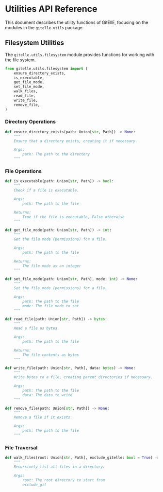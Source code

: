# Utilities API Reference

This document describes the utility functions of GitEllE, focusing on the modules in the `gitelle.utils` package.

## Filesystem Utilities

The `gitelle.utils.filesystem` module provides functions for working with the file system.

```python
from gitelle.utils.filesystem import (
    ensure_directory_exists,
    is_executable,
    get_file_mode,
    set_file_mode,
    walk_files,
    read_file,
    write_file,
    remove_file,
)
```

### Directory Operations

```python
def ensure_directory_exists(path: Union[str, Path]) -> None:
    """
    Ensure that a directory exists, creating it if necessary.

    Args:
        path: The path to the directory
    """
```

### File Operations

```python
def is_executable(path: Union[str, Path]) -> bool:
    """
    Check if a file is executable.

    Args:
        path: The path to the file

    Returns:
        True if the file is executable, False otherwise
    """

def get_file_mode(path: Union[str, Path]) -> int:
    """
    Get the file mode (permissions) for a file.

    Args:
        path: The path to the file

    Returns:
        The file mode as an integer
    """

def set_file_mode(path: Union[str, Path], mode: int) -> None:
    """
    Set the file mode (permissions) for a file.

    Args:
        path: The path to the file
        mode: The file mode to set
    """

def read_file(path: Union[str, Path]) -> bytes:
    """
    Read a file as bytes.

    Args:
        path: The path to the file

    Returns:
        The file contents as bytes
    """

def write_file(path: Union[str, Path], data: bytes) -> None:
    """
    Write bytes to a file, creating parent directories if necessary.

    Args:
        path: The path to the file
        data: The data to write
    """

def remove_file(path: Union[str, Path]) -> None:
    """
    Remove a file if it exists.

    Args:
        path: The path to the file
    """
```

### File Traversal

```python
def walk_files(root: Union[str, Path], exclude_gitelle: bool = True) -> list[Path]:
    """
    Recursively list all files in a directory.

    Args:
        root: The root directory to start from
        exclude_git
```
